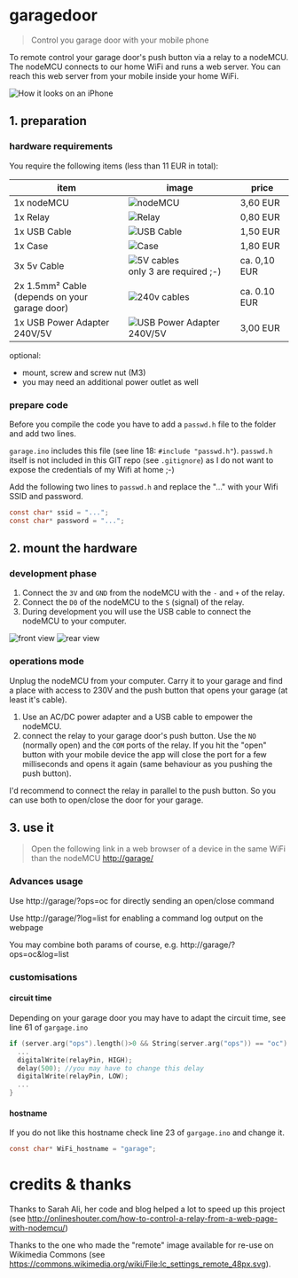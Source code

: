 # garagedoor
> Control you garage door with your mobile phone

To remote control your garage door's push button via a relay to a nodeMCU.
The nodeMCU connects to our home WiFi and runs a web server. You can reach this web server from your mobile inside your home WiFi.

![How it looks on an iPhone](iPhone.png)

## 1. preparation
### hardware requirements

You require the following items (less than 11 EUR in total):

item | image | price
--- | --- | ---
1x nodeMCU | ![nodeMCU](./nodemcu.jpg) | 3,60 EUR
1x Relay | ![Relay](./relay.jpg) | 0,80 EUR
1x USB Cable | ![USB Cable](./usb.jpg) | 1,50 EUR
1x Case | ![Case](./box.jpg) | 1,80 EUR
3x 5v Cable | ![5V cables](./cable.jpg) <br> only 3 are required ;-) | ca. 0,10 EUR
2x 1.5mm² Cable <br>(depends on your garage door) | ![240v cables](./cable2.jpg) | ca. 0.10 EUR
1x USB Power Adapter 240V/5V | ![USB Power Adapter 240V/5V](./power.jpg) | 3,00 EUR

optional:
*   mount, screw and screw nut (M3)
*   you may need an additional power outlet as well

### prepare code
Before you compile the code you have to add a `passwd.h` file to the folder and add two lines.

`garage.ino` includes this file (see line 18: `#include "passwd.h"`).
`passwd.h` itself is not included in this GIT repo (see `.gitignore`) as I do not want to expose the credentials of my Wifi at home ;-)

Add the following two lines to `passwd.h` and replace the "..." with your Wifi SSID and password.

```c
const char* ssid = "...";
const char* password = "...";
```

## 2. mount the hardware

### development phase

1.  Connect the `3V` and `GND` from the nodeMCU with the `-` and `+` of the relay.
1.  Connect the `D0` of the nodeMCU to the `S` (signal) of the relay.
1.  During development you will use the USB cable to connect the nodeMCU to your computer.

![front view](./front.JPG "front view")
![rear view](./back.JPG "rear view")

### operations mode
Unplug the nodeMCU from your computer. Carry it to your garage and find a place with access to 230V and the push button that opens your garage (at least it's cable).

1.  Use an AC/DC power adapter and a USB cable to empower the nodeMCU.
1.  connect the relay to your garage door's push button. Use the `NO` (normally open) and the `COM` ports of the relay. If you hit the "open" button with your mobile device the app will close the port for a few milliseconds and opens it again (same behaviour as you pushing the push button).

I'd recommend to connect the relay in parallel to the push button. So you can use both to open/close the door for your garage.

## 3. use it
> Open the following link in a web browser of a device in the same WiFi than the nodeMCU
> <http://garage/>

### Advances usage
Use http://garage/?ops=oc for directly sending an open/close command

Use http://garage/?log=list for enabling a command log output on the webpage

You may combine both params of course, e.g. http://garage/?ops=oc&log=list


### customisations

#### circuit time
Depending on your garage door you may have to adapt the circuit time, see line 61 of `gargage.ino`

```c
if (server.arg("ops").length()>0 && String(server.arg("ops")) == "oc") {
  ...
  digitalWrite(relayPin, HIGH);
  delay(500); //you may have to change this delay
  digitalWrite(relayPin, LOW);
  ...
}
```


#### hostname
If you do not like this hostname check line 23 of `gargage.ino` and change it.
```c
const char* WiFi_hostname = "garage";
```

# credits & thanks
Thanks to Sarah Ali, her code and blog helped a lot to speed up this project (see <http://onlineshouter.com/how-to-control-a-relay-from-a-web-page-with-nodemcu/>)

Thanks to the one who made the "remote" image available for re-use on Wikimedia Commons (see <https://commons.wikimedia.org/wiki/File:Ic_settings_remote_48px.svg>).
